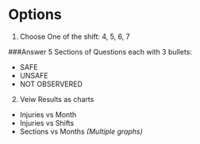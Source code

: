 # Options 
1. Choose One of the shift: 4, 5, 6, 7
   
  ###Answer 5 Sections of Questions each with 3 bullets:
   - SAFE 
   - UNSAFE
   - NOT OBSERVERED
2. Veiw Results as charts
  - Injuries vs Month
  - Injuries vs Shifts
  - Sections vs Months _(Multiple graphs)_
